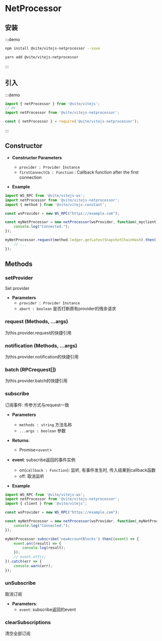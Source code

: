 # NetProcessor

## 安装

:::demo
```bash tab:npm
npm install @vite/vitejs-netprocessor --save
```

```bash tab:yarn
yarn add @vite/vitejs-netprocessor
```
:::

## 引入

:::demo
```javascript tab:ES6
import { netProcessor } from '@vite/vitejs';
// Or
import netProcessor from '@vite/vitejs-netprocessor';
```

```javascript tab:require
const { netProcessor } = require('@vite/vitejs-netprocessor');
```
:::

## Constructor

- **Constructor Parameters**
    - `provider : Provider Instance`
    - `firstConnectCb : Function` : Callback function after the first connection

- **Example**
```javascript
import WS_RPC from '@vite/vitejs-ws';
import netProcessor from '@vite/vitejs-netprocessor';
import { method } from '@vite/vitejs-constant';

const wsProvider = new WS_RPC("https://example.com");

const myNetProcessor = new netProcessor(wsProvider, function(_myclient) {
    console.log("Connected.");
});

myNetProcessor.request(method.ledger.getLatestSnapshotChainHash).then(() => {
    // ...
});
```

## Methods

### setProvider
Set provider

- **Parameters**
    * `provider : Provider Instance`
    * `abort : boolean` 是否打断原有provider的残余请求

### request (Methods, ...args)
为this.provider.request的快捷引用

### notification (Methods, ...args)
为this.provider.notification的快捷引用

### batch (RPCrequest[])
为this.provider.batch的快捷引用

### subscribe
订阅事件: 传参方式与request一致

- **Parameters**
    * `methods : string` 方法名称
    * `...args : boolean` 参数

- **Returns**:
    - Promise<`event`>

- **event**: subscribe返回的事件实例
    - on(`callback : Function`): 监听, 有事件发生时, 传入结果到callback函数
    - off: 取消监听

- **Example**
```javascript
import WS_RPC from '@vite/vitejs-ws';
import netProcessor from '@vite/vitejs-netprocessor';
import { client } from '@vite/vitejs';

const wsProvider = new WS_RPC("https://example.com");

const myNetProcessor = new netProcessor(wsProvider, function(_myNetProcessor) {
    console.log("Connected.");
});

myNetProcessor.subscribe('newAccountBlocks').then((event) => {
    event.on((result) => {
        console.log(result);
    });
    // event.off();
}).catch(err => {
    console.warn(err);
});
```

### unSubscribe
取消订阅

- **Parameters**: 
  * `event`: subscribe返回的event

### clearSubscriptions
清空全部订阅
